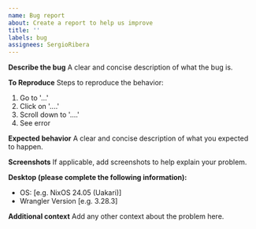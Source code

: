 ```yaml
---
name: Bug report
about: Create a report to help us improve
title: ''
labels: bug
assignees: SergioRibera
---
```


**Describe the bug**
A clear and concise description of what the bug is.

**To Reproduce**
Steps to reproduce the behavior:

1. Go to '...'
2. Click on '....'
3. Scroll down to '....'
4. See error

**Expected behavior**
A clear and concise description of what you expected to happen.

**Screenshots**
If applicable, add screenshots to help explain your problem.

**Desktop (please complete the following information):**

- OS: [e.g. NixOS 24.05 (Uakari)]
- Wrangler Version [e.g. 3.28.3]

**Additional context**
Add any other context about the problem here.
